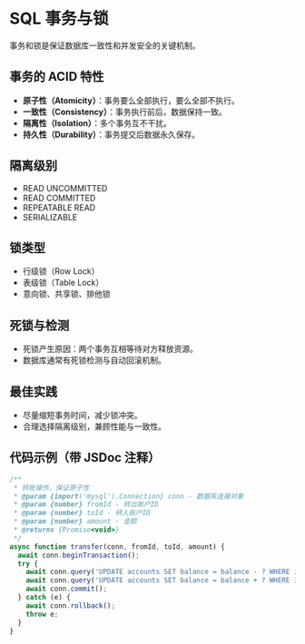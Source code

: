 # SQL 事务与锁

事务和锁是保证数据库一致性和并发安全的关键机制。

## 事务的 ACID 特性
- **原子性（Atomicity）**：事务要么全部执行，要么全部不执行。
- **一致性（Consistency）**：事务执行前后，数据保持一致。
- **隔离性（Isolation）**：多个事务互不干扰。
- **持久性（Durability）**：事务提交后数据永久保存。

## 隔离级别
- READ UNCOMMITTED
- READ COMMITTED
- REPEATABLE READ
- SERIALIZABLE

## 锁类型
- 行级锁（Row Lock）
- 表级锁（Table Lock）
- 意向锁、共享锁、排他锁

## 死锁与检测
- 死锁产生原因：两个事务互相等待对方释放资源。
- 数据库通常有死锁检测与自动回滚机制。

## 最佳实践
- 尽量缩短事务时间，减少锁冲突。
- 合理选择隔离级别，兼顾性能与一致性。

## 代码示例（带 JSDoc 注释）
```js
/**
 * 转账操作，保证原子性
 * @param {import('mysql').Connection} conn - 数据库连接对象
 * @param {number} fromId - 转出账户ID
 * @param {number} toId - 转入账户ID
 * @param {number} amount - 金额
 * @returns {Promise<void>}
 */
async function transfer(conn, fromId, toId, amount) {
  await conn.beginTransaction();
  try {
    await conn.query('UPDATE accounts SET balance = balance - ? WHERE id = ?', [amount, fromId]);
    await conn.query('UPDATE accounts SET balance = balance + ? WHERE id = ?', [amount, toId]);
    await conn.commit();
  } catch (e) {
    await conn.rollback();
    throw e;
  }
}
``` 